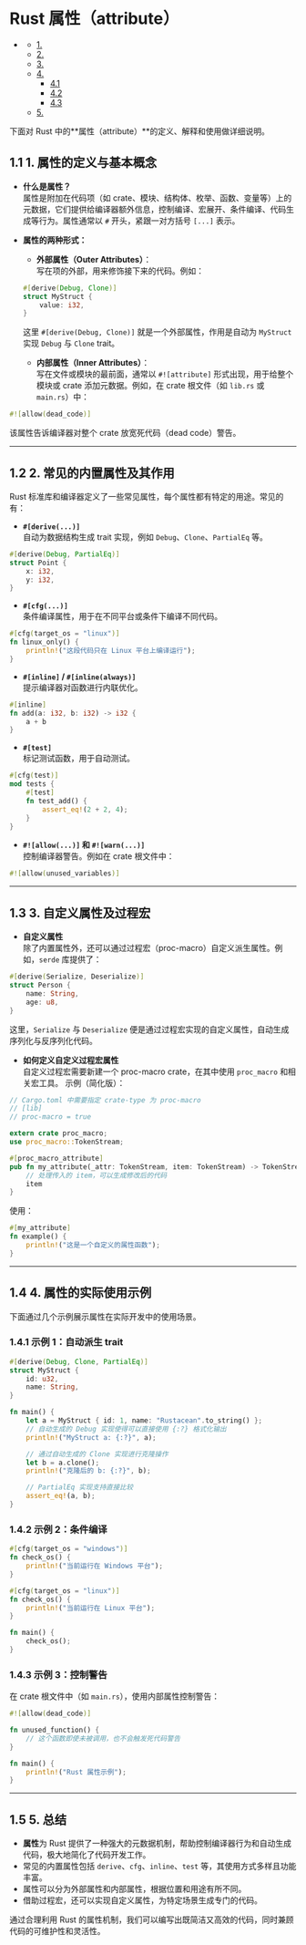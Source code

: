 #  Rust 属性（attribute）

<!-- TOC START -->
- [ ](#1-1-1-1-1-1-1-rust-属性（attribute）)
  - [1. ](#1-属性的定义与基本概念)
  - [2. ](#2-常见的内置属性及其作用)
  - [3. ](#3-自定义属性及过程宏)
  - [4. ](#4-属性的实际使用示例)
    - [4.1 ](#示例-1：自动派生-trait)
    - [4.2 ](#示例-2：条件编译)
    - [4.3 ](#示例-3：控制警告)
  - [5. ](#5-总结)
<!-- TOC END -->

下面对 Rust 中的**属性（attribute）**的定义、解释和使用做详细说明。

## 1.1 1. 属性的定义与基本概念

- **什么是属性？**  
  属性是附加在代码项（如 crate、模块、结构体、枚举、函数、变量等）上的元数据，它们提供给编译器额外信息，控制编译、宏展开、条件编译、代码生成等行为。属性通常以 `#` 开头，紧跟一对方括号 `[...]` 表示。

- **属性的两种形式：**  
  - **外部属性（Outer Attributes）**：  
    写在项的外部，用来修饰接下来的代码。例如：

  ```rust
  #[derive(Debug, Clone)]
  struct MyStruct {
      value: i32,
  }
  ```

  这里 `#[derive(Debug, Clone)]` 就是一个外部属性，作用是自动为 `MyStruct` 实现 `Debug` 与 `Clone` trait。

  - **内部属性（Inner Attributes）**：  
    写在文件或模块的最前面，通常以 `#![attribute]` 形式出现，用于给整个模块或 crate 添加元数据。例如，在 crate 根文件（如 `lib.rs` 或 `main.rs`）中：

```rust
#![allow(dead_code)]

```

该属性告诉编译器对整个 crate 放宽死代码（dead code）警告。

---

## 1.2 2. 常见的内置属性及其作用

Rust 标准库和编译器定义了一些常见属性，每个属性都有特定的用途。常见的有：

- **`#[derive(...)]`**  
  自动为数据结构生成 trait 实现，例如 `Debug`、`Clone`、`PartialEq` 等。

```rust
#[derive(Debug, PartialEq)]
struct Point {
    x: i32,
    y: i32,
}

```

- **`#[cfg(...)]`**  
  条件编译属性，用于在不同平台或条件下编译不同代码。

```rust
#[cfg(target_os = "linux")]
fn linux_only() {
    println!("这段代码只在 Linux 平台上编译运行");
}

```

- **`#[inline]` / `#[inline(always)]`**  
  提示编译器对函数进行内联优化。

```rust
#[inline]
fn add(a: i32, b: i32) -> i32 {
    a + b
}

```

- **`#[test]`**  
  标记测试函数，用于自动测试。

```rust
#[cfg(test)]
mod tests {
    #[test]
    fn test_add() {
        assert_eq!(2 + 2, 4);
    }
}

```

- **`#![allow(...)]` 和 `#![warn(...)]`**  
  控制编译器警告。例如在 crate 根文件中：

```rust
#![allow(unused_variables)]

```

---

## 1.3 3. 自定义属性及过程宏

- **自定义属性**  
  除了内置属性外，还可以通过过程宏（proc-macro）自定义派生属性。例如，`serde` 库提供了：

```rust
#[derive(Serialize, Deserialize)]
struct Person {
    name: String,
    age: u8,
}

```

这里，`Serialize` 与 `Deserialize` 便是通过过程宏实现的自定义属性，自动生成序列化与反序列化代码。

- **如何定义自定义过程宏属性**  
  自定义过程宏需要新建一个 proc-macro crate，在其中使用 `proc_macro` 和相关宏工具。
  示例（简化版）：

```rust
// Cargo.toml 中需要指定 crate-type 为 proc-macro
// [lib]
// proc-macro = true

extern crate proc_macro;
use proc_macro::TokenStream;

#[proc_macro_attribute]
pub fn my_attribute(_attr: TokenStream, item: TokenStream) -> TokenStream {
    // 处理传入的 item，可以生成修改后的代码
    item
}

```

  使用：

```rust
#[my_attribute]
fn example() {
    println!("这是一个自定义的属性函数");
}

```

---

## 1.4 4. 属性的实际使用示例

下面通过几个示例展示属性在实际开发中的使用场景。

### 1.4.1 示例 1：自动派生 trait

```rust:src/derive_example.rs
#[derive(Debug, Clone, PartialEq)]
struct MyStruct {
    id: u32,
    name: String,
}

fn main() {
    let a = MyStruct { id: 1, name: "Rustacean".to_string() };
    // 自动生成的 Debug 实现使得可以直接使用 {:?} 格式化输出
    println!("MyStruct a: {:?}", a);

    // 通过自动生成的 Clone 实现进行克隆操作
    let b = a.clone();
    println!("克隆后的 b: {:?}", b);

    // PartialEq 实现支持直接比较
    assert_eq!(a, b);
}

```

### 1.4.2 示例 2：条件编译

```rust:src/cfg_example.rs
#[cfg(target_os = "windows")]
fn check_os() {
    println!("当前运行在 Windows 平台");
}

#[cfg(target_os = "linux")]
fn check_os() {
    println!("当前运行在 Linux 平台");
}

fn main() {
    check_os();
}

```

### 1.4.3 示例 3：控制警告

在 crate 根文件中（如 `main.rs`），使用内部属性控制警告：

```rust:src/main.rs
#![allow(dead_code)]

fn unused_function() {
    // 这个函数即使未被调用，也不会触发死代码警告
}

fn main() {
    println!("Rust 属性示例");
}

```

---

## 1.5 5. 总结

- **属性**为 Rust 提供了一种强大的元数据机制，帮助控制编译器行为和自动生成代码，极大地简化了代码开发工作。
- 常见的内置属性包括 `derive`、`cfg`、`inline`、`test` 等，其使用方式多样且功能丰富。
- 属性可以分为外部属性和内部属性，根据位置和用途有所不同。
- 借助过程宏，还可以实现自定义属性，为特定场景生成专门的代码。

通过合理利用 Rust 的属性机制，我们可以编写出既简洁又高效的代码，同时兼顾代码的可维护性和灵活性。
